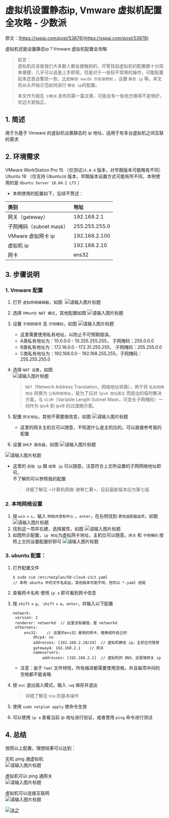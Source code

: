 # 虚拟机设置静态ip, Vmware 虚拟机配置全攻略 - 少数派

原文：[https://sspai.com/post/53878](https://sspai.com/post/53878)

虚拟机还能设置静态ip？Vmware 虚拟机配置全攻略

> 前言：  
> 虚拟机应该是我们大多数人都会接触到的，尽管目前虚拟机的配置都十分简单便捷，几乎可以说是上手即用。但是对于一些较不常用的操作，可能配置起来还是会繁琐一些，比如`解锁 macOS 的安装限制` ，设置 `静态 ip` 等。本文将从头开始示范如何进行 `静态 ip`的配置。
>
> 本文作为我在 `少数派` 发布的第一篇文章，可能会有一些地方做得不是很好，欢迎大家指正。

## 1. 简述 <a id="ss-3-1554652863529"></a>

用于为基于 Vmware 的虚拟机设置静态的 ip 地址，适用于有多台虚拟机之间互联的需求

## 2. 环境需求 <a id="ss-3-1554652863529"></a>

VMware WorkStation Pro 15 （仅测试`15.0.4` 版本，对早期版本可能略有不同）  
Ubuntu 18 （仅支持 Ubuntu`18` 版本，早期版本设置方式可能有所不同，本例使用的是 `Ubuntu Server 18.04.2 LTS` ）

* 本例使用的配置如下，后续不赘述：

| 类别 | 地址 |
| :--- | :--- |
| 网关（gateway） | 192.168.2.1 |
| 子网掩码（subnet mask） | 255.255.255.0 |
| VMware 虚拟网卡 ip | 192.168.2.100 |
| 虚拟机 ip | 192.168.2.10 |
| 网卡 | ens32 |

## 3. 步骤说明 <a id="ss-3-1554652863529"></a>

### 1. Vmware 配置 <a id="ss-4-1554652863529"></a>

1. 打开 `虚拟网络编辑器`，如图 ​ ![&#x8BF7;&#x8F93;&#x5165;&#x56FE;&#x7247;&#x6807;&#x9898;](https://cdn.sspai.com/2019/04/04/755457af6f262b901cbd8e835870bd43.png?imageView2/2/w/1120/q/40/interlace/1/ignore-error/1)
2. 选择 `VMnet8 NAT 模式`，其他配置如图 ![&#x8BF7;&#x8F93;&#x5165;&#x56FE;&#x7247;&#x6807;&#x9898;](https://cdn.sspai.com/2019/04/04/962a8b6f9a7e9f73ce21c69baec58095.png?imageView2/2/w/1120/q/40/interlace/1/ignore-error/1)
3. 设置 `子网网络号` 及 `子网掩码`，如图 ![&#x8BF7;&#x8F93;&#x5165;&#x56FE;&#x7247;&#x6807;&#x9898;](https://cdn.sspai.com/2019/04/04/d11a16198f2ea24993e3bbb0521b033a.png?imageView2/2/w/1120/q/40/interlace/1/ignore-error/1)
   * 这里需要使用私有地址，以防止不可预期错误。
   * A类私有地址为：10.0.0.0 - 10.255.255.255， 子网掩码：255.0.0.0
   * B类私有地址为：172.16.0.0 - 172.31.255.255， 子网掩码：255.255.0.0
   * C类私有地址为：192.168.0.0 - 192.168.255.255，子网掩码：255.255.255.0
4. 选择 `NAT 设置`，如图  
   ![&#x8BF7;&#x8F93;&#x5165;&#x56FE;&#x7247;&#x6807;&#x9898;](https://cdn.sspai.com/2019/04/04/d04ed59f3cc0e0a1938841826dca1b72.png?imageView2/2/w/1120/q/40/interlace/1/ignore-error/1)

   > `NAT`（Network Address Translation，网络地址转换），用于将 `私有网络地址` 转换为 `公有网络地址`，是为了应对 `Ipv4 地址匮乏` 而提出的临时解决方案，与 `VLSM`（Variable Length Subnet Mask，可变长子网掩码）一同作为 ipv4 到 ipv6 的过渡期方案。

5. 配置 `网关地址`，其他不需要做改变，如图 ![&#x8BF7;&#x8F93;&#x5165;&#x56FE;&#x7247;&#x6807;&#x9898;](https://cdn.sspai.com/2019/04/04/9c1999b798edb17ab8568a32cea6505d.png?imageView2/2/w/1120/q/40/interlace/1/ignore-error/1)
   * 这里的网关主机位可以随意，不知道什么是主机位的，可以直接参考我的配置
6. 设置 `DHCP 服务器`，如图 ![&#x8BF7;&#x8F93;&#x5165;&#x56FE;&#x7247;&#x6807;&#x9898;](https://cdn.sspai.com/2019/04/04/710f50057b83346ea2028e59cad4e0eb.png?imageView2/2/w/1120/q/40/interlace/1/ignore-error/1)

![&#x8BF7;&#x8F93;&#x5165;&#x56FE;&#x7247;&#x6807;&#x9898;](https://cdn.sspai.com/2019/04/04/8d6ae7dd6c9e22381b48046c227db9bf.png?imageView2/2/w/1120/q/40/interlace/1/ignore-error/1)

* 这里的 `启始 ip` 跟 `结束 ip` 可以随意，注意符合上文所设置的子网网络地址即可。  
  不了解的可以参照我的配置

  > 详细了解见 &lt;计算机网络-谢希仁著&gt;，目前最新版本应为第七版

### 2. 本地网络设置 <a id="ss-4-1554652863530"></a>

1. 按 `win` + `s`，输入 `网络共享和中心` ，`enter`，在右侧找到 `更改适配器选项`，如图 ![&#x8BF7;&#x8F93;&#x5165;&#x56FE;&#x7247;&#x6807;&#x9898;](https://cdn.sspai.com/2019/04/04/0d56974fdcdc8e012b93c3f5ae4e641a.png?imageView2/2/w/1120/q/40/interlace/1/ignore-error/1)
2. 找到这一项并右键，选择属性，如图 ![&#x8BF7;&#x8F93;&#x5165;&#x56FE;&#x7247;&#x6807;&#x9898;](https://cdn.sspai.com/2019/04/04/3fed2b0399aea646b9b2e37ef292409a.png?imageView2/2/w/1120/q/40/interlace/1/ignore-error/1)
3. 如图所示配置，`ip 地址`为虚拟网卡地址，主机位可以随意。`网关` 和 `子网掩码` 按照上文的设置配置好即可 ![&#x8BF7;&#x8F93;&#x5165;&#x56FE;&#x7247;&#x6807;&#x9898;](https://cdn.sspai.com/2019/04/04/3be18b1a74647e50ca1d8c4ef60820dc.png?imageView2/2/w/1120/q/40/interlace/1/ignore-error/1)

### 3. ubuntu 配置： <a id="ss-4-1554652863530"></a>

1. 打开配置文件

   ```text
   $ sudo vim /etc/netplan/50-cloud-init.yaml
   // 本例 ubuntu 中的文件名如此，其他版本可能不同，但均以 *.yaml 结尾
   ```

2. 查看网卡名称 使用 `ip a` 即可看到网卡信息
3. 按 `shift` + `g`， `shift` + `a`，`enter`，并输入以下配置

   ```text
   network:
    version: 2
    renderer: networkd  // 这里没有输错，是 networkd
    ethernets: 
        ens32:    // 这里的ens32 是我的网卡，替换成你自己的
            dhcp4: no
            addresses: [192.168.2.10/24]  // 虚拟机静态 ip，主机位可随意
            gateway4: 192.168.2.1    // 网关
            nameservers: 
                addresses: [192.168.2.1]  // 虚拟机的 DNS，这里填网关 ip
   ```

   * 注意：由于 `Yaml` 文件特性，所有缩进都需要使用空格，并且每项中间的空格都不能省略

4. 按 `esc` 退出插入模式，输入 `:wq` 保存并退出

   > 详细了解见 `Vim` 的基本操作

5. 使用 `sudo netplan apply` 使命令生效
6. 可以使用 `ip a` 查看当前 ip 地址进行验证，或者使用 `ping` 命令进行测试

## 4. 总结 <a id="ss-3-1554652863530"></a>

按照以上配置，理想结果可以达到：

实机 ping 通虚拟机  
![&#x8BF7;&#x8F93;&#x5165;&#x56FE;&#x7247;&#x6807;&#x9898;](https://cdn.sspai.com/2019/04/04/59ea311867ddd4d1408baf31d6c4aec7.png?imageView2/2/w/1120/q/40/interlace/1/ignore-error/1)

虚拟机可以 ping 通网关  
![&#x8BF7;&#x8F93;&#x5165;&#x56FE;&#x7247;&#x6807;&#x9898;](https://cdn.sspai.com/2019/04/04/ceaf1d3f67f7b1b455781ef00785b00d.png?imageView2/2/w/1120/q/40/interlace/1/ignore-error/1)

虚拟机可以连接互联网  
![&#x8BF7;&#x8F93;&#x5165;&#x56FE;&#x7247;&#x6807;&#x9898;](https://cdn.sspai.com/2019/04/04/7a6a1902fb572bd35779fc2dcf0ac6dd.png?imageView2/2/w/1120/q/40/interlace/1/ignore-error/1)

[![&#x6C90;&#x4E4B;](https://cdn.sspai.com/ui/img-placeholder.png)](https://sspai.com/u/qqn1o3ji/updates)

